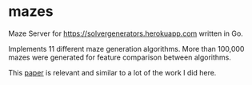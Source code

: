 # mazes

Maze Server for https://solvergenerators.herokuapp.com written in Go.

Implements 11 different maze generation algorithms. More than 100,000 mazes were generated for feature comparison between algorithms.

This [paper](https://hal.uca.fr/hal-03174952/document) is relevant and similar to a lot of the work I did here.
